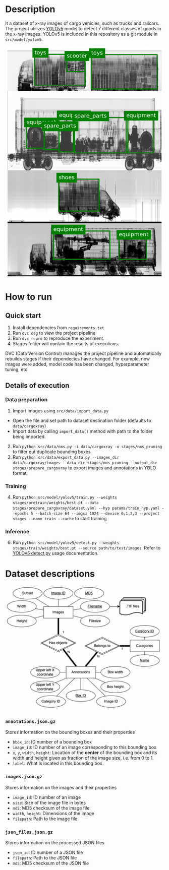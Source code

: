 # Description
It a dataset of x-ray images of cargo vehicles, such as trucks and railcars.
The project utilizes [YOLOv5](https://github.com/ultralytics/yolov5) model to detect 7 different classes of goods in the x-ray images. YOLOv5 is included in this repository as a git module in `src/model/yolov5`.

![Sample images](assets/samples.png)

# How to run
## Quick start
1. Install dependencies from `requirements.txt`
2. Run `dvc dag` to view the project pipeline
3. Run `dvc repro` to reproduce the experiment.
4. Stages folder will contain the results of executions.

DVC (Data Version Control) manages the project pipeline and automatically rebuilds stages if their dependecies have changed. For example, new images were added, model code has been changed, hyperparameter tuning, etc.

## Details of execution
### Data preparation
1. Import images using `src/data/import_data.py`
- Open the file and set path to dataset destination folder (defaults to `data/cargoxray`)
- Import data by calling `import_data()` method with path to the folder being imported.
2. Run `python src/data/nms.py -i data/cargoxray -o stages/nms_pruning` to filter out duplicate bounding boxes
3. Run `python src/data/export_data.py --images_dir data/cargoxray/images --data_dir stages/nms_pruning --output_dir stages/prepare_cargoxray` to export images and annotations in YOLO format.
### Training
4. Run `python src/model/yolov5/train.py --weights stages/pretrain/weights/best.pt --data stages/prepare_cargoxray/dataset.yaml --hyp params/train_hyp.yaml --epochs 5 --batch-size 64 --imgsz 1024 --device 0,1,2,3 --project stages --name train --cache` to start training
### Inference
6. Run `python src/model/yolov5/detect.py --weights stages/train/weights/best.pt --source path/to/test/images`. Refer to [YOLOv5 detect.py](https://github.com/ultralytics/yolov5/blob/1a2af372d2ae15419a7c2a6ddf4a321d35da38e3/detect.py) usage documentation.

# Dataset descriptions

![Dataset structure](assets/dataset_diagram.png)

### `annotations.json.gz`
Stores information on the bounding boxes and their properties 
- `bbox_id`: ID number of a bounding box 
- `image_id`: ID number of an image corresponding to this bounding box
- `x`, `y`, `width`, `height`: Location of the **center** of the bounding box
and its width and height given as fraction of the image size, i.e. from 0 to 1.
- `label`: What is located in this bounding box.

### `images.json.gz`
Stores information on the images and their properties
- `image_id`: ID number of an image
- `size`: Size of the image file in bytes
- `md5`: MD5 checksum of the image file
- `width`, `height`: Dimensions of the image
- `filepath`: Path to the image file

### `json_files.json.gz`
Stores information on the processed JSON files
- `json_id`: ID number of a JSON file
- `filepath`: Path to the JSON file
- `md5`: MD5 checksum of the JSON file

